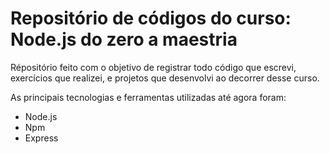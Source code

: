 # Repositório de códigos do curso: Node.js do zero a maestria

Répositório feito com o objetivo de registrar todo código que escrevi, exercícios que realizei, e projetos que desenvolvi ao decorrer desse curso.

As principais tecnologias e ferramentas utilizadas até agora foram:

- Node.js
- Npm
- Express